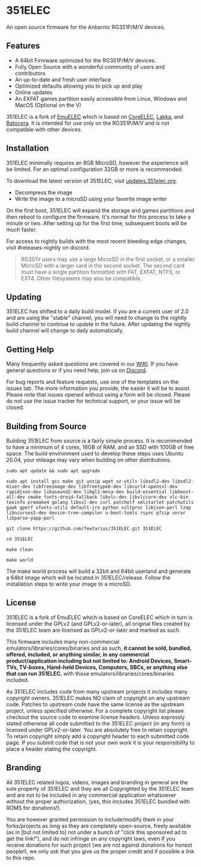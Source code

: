 # 351ELEC

An open source firmware for the Anbernic RG351P/M/V devices.

## Features

* A 64bit Firmware optimized for the RG351P/M/V devices.
* Fully Open Source with a wonderful community of users and contributors
* An up-to-date and fresh user interface
* Optimized defaults allowing you to pick up and play
* Online updates
* An EXFAT games partition easily accessible from Linux, Windows and MacOS (Optional on the V)

351ELEC is a fork of [EmuELEC](https://github.com/EmuELEC/EmuELEC) which is based on [CoreELEC](https://github.com/CoreELEC/CoreELEC), [Lakka](https://github.com/libretro/Lakka-LibreELEC), and [Batocera](https://github.com/batocera-linux/batocera.linux).  It is intended for use only on the RG351P/M/V and is not compatible with other devices.

## Installation

351ELEC minimally requires an 8GB MicroSD, however the experience will be limited.  For an optimal configuration 32GB or more is recommended.

To download the latest version of 351ELEC, visit [updates.351elec.org](https://updates.351elec.org/releases/daily/).

* Decompress the image
* Write the image to a microSD using your favorite image writer

On the first boot, 351ELEC will expand the storage and games partitions and then reboot to configure the firmware.  It's normal for this process to take a minute or two.  After setting up for the first time, subsequent boots will be much faster.

For access to nightly builds with the most recent bleeding edge changes, visit #releases-nightly on discord.

> RG351V users may use a large MicroSD in the first socket, or a smaller MicroSD with a larger card in the second socket.  The second card must have a single partition formatted with FAT, EXFAT, NTFS, or EXT4.  Other filesystems may also be compatible.

## Updating

351ELEC has shifted to a daily build model.  If you are a current user of 2.0 and are using the "stable" channel, you will need to change to the nightly build channel to continue to update in the future.  After updating the nightly build channel will change to daily automatically.

## Getting Help

Many frequently asked questions are covered in our [WIKI](https://github.com/351ELEC/351ELEC/wiki).  If you have general questions or if you need help, join us on [Discord](https://discord.gg/bmXtCt88Tz).

For bug reports and feature requests, use one of the templates on the issues tab.  The more information you provide, the easier it will be to assist.  Please note that issues opened without using a form will be closed.  Please do not use the issue tracker for technical support, or your issue will be closed.

## Building from Source
Building 351ELEC from source is a fairly simple process.  It is recommended to have a minimum of 4 cores, 16GB of RAM, and an SSD with 100GB of free space.  The build environment used to develop these steps uses Ubuntu 20.04, your mileage may vary when building on other distributions.

```
sudo apt update && sudo apt upgrade

sudo apt install gcc make git unzip wget xz-utils libsdl2-dev libsdl2-mixer-dev libfreeimage-dev libfreetype6-dev libcurl4-openssl-dev rapidjson-dev libasound2-dev libgl1-mesa-dev build-essential libboost-all-dev cmake fonts-droid-fallback libvlc-dev libvlccore-dev vlc-bin texinfo premake4 golang libssl-dev curl patchelf xmlstarlet patchutils gawk gperf xfonts-utils default-jre python xsltproc libjson-perl lzop libncurses5-dev device-tree-compiler u-boot-tools rsync p7zip unrar libparse-yapp-perl

git clone https://github.com/fewtarius/351ELEC.git 351ELEC  

cd 351ELEC

make clean

make world
```

The make world process will build a 32bit and 64bit userland and generate a 64bit image which will be located in 351ELEC/release.  Follow the installation steps to write your image to a microSD.

## License

351ELEC is a fork of EmuELEC which is based on CoreELEC which in turn is licensed under the GPLv2 (and GPLv2-or-later), all original files created by the 351ELEC team are licensed as GPLv2-or-later and marked as such.

This firmware includes many non-commercial emulators/libraries/cores/binaries and as such, **it cannot be sold, bundled, offered, included, or anything similar, in any commercial product/application including but not limited to: Android Devices, Smart-TVs, TV-boxes, Hand-held Devices, Computers, SBCs, or anything else that can run 351ELEC.** with those emulators/libraries/cores/binaries included.

As 351ELEC includes code from many upstream projects it includes many copyright owners. 351ELEC makes NO claim of copyright on any upstream code. Patches to upstream code have the same license as the upstream project, unless specified otherwise. For a complete copyright list please checkout the source code to examine license headers. Unless expressly stated otherwise all code submitted to the 351ELEC project (in any form) is licensed under GPLv2-or-later. You are absolutely free to retain copyright. To retain copyright simply add a copyright header to each submitted code page. If you submit code that is not your own work it is your responsibility to place a header stating the copyright.

## Branding

All 351ELEC related logos, videos, images and branding in general are the sole property of 351ELEC and they are all Copyrighted by the 351ELEC team and are not to be included in any commercial application whatsoever without the proper authorization, (yes, this includes 351ELEC bundled with ROMS for donations!).

You are however granted permission to include/modify them in your forks/projects as long as they are completely open-source, freely available (as in [but not limited to] not under a bunch of "click this sponsored ad to get the link!"), and do not infringe on any copyright laws, even if you receive donations for such project (we are not against donations for honest people!), we only ask that you give us the proper credit and if possible a link to this repo.
